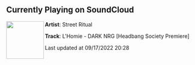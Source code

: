 ## Currently Playing on SoundCloud

[<img align="left" width="100" src="https://i1.sndcdn.com/artworks-eVNJYkNTJXChzdZj-zCUAVg-t500x500.jpg">](https://soundcloud.com/street_ritual/lhomie-dark-nrg-headbang)

**Artist**: Street Ritual 

**Track**: L'Homie - DARK NRG [Headbang Society Premiere]

Last updated at 09/17/2022 20:28

